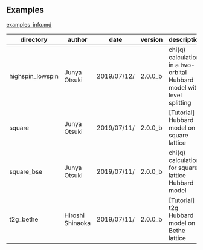 Examples
--------

[examples_info.md](examples_info.md)

<!-- INFO TABLE START -->
| directory | author | date | version | description |
| ----- | ----- | ----- | ----- | ----- |
| highspin_lowspin | Junya Otsuki | 2019/07/12/ | 2.0.0_b | chi(q) calculation in a two-orbital Hubbard model with level splitting |
| square | Junya Otsuki | 2019/07/11/ | 2.0.0_b | [Tutorial] Hubbard model on a square lattice |
| square_bse | Junya Otsuki | 2019/07/11/ | 2.0.0_b | chi(q) calculation for square-lattice Hubbard model |
| t2g_bethe | Hiroshi Shinaoka | 2019/07/11/ | 2.0.0_b | [Tutorial] t2g Hubbard model on a Bethe lattice |
<!-- INFO TABLE END -->
